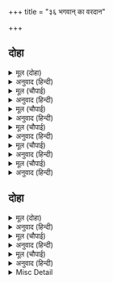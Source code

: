 +++
title = "३६ भगवान् का वरदान"

+++


## दोहा


<details><summary>मूल (दोहा)</summary>

जानि सभय सुर भूमि सुनि बचन समेत सनेह।  
गगनगिरा गंभीर भइ हरनि सोक संदेह॥ १८६॥
</details>

<details><summary>अनुवाद (हिन्दी)</summary>

देवता और पृथ्वीको भयभीत जानकर और उनके स्नेहयुक्त वचन सुनकर शोक और सन्देहको हरनेवाली गम्भीर आकाशवाणी हुई—॥ १८६॥
</details>

<details><summary>मूल (चौपाई)</summary>

जनि डरपहु मुनि सिद्ध सुरेसा।  
तुम्हहि लागि धरिहउँ नर बेसा॥  
अंसन्ह सहित मनुज अवतारा।  
लेहउँ दिनकर बंस उदारा॥
</details>

<details><summary>अनुवाद (हिन्दी)</summary>

हे मुनि, सिद्ध और देवताओंके स्वामियो! डरो मत। तुम्हारे लिये मैं मनुष्यका रूप धारण करूँगा और उदार (पवित्र) सूर्यवंशमें अंशोंसहित मनुष्यका अवतार लूँगा॥ १॥
</details>

<details><summary>मूल (चौपाई)</summary>

कस्यप अदिति महातप कीन्हा।  
तिन्ह कहुँ मैं पूरब बर दीन्हा॥  
ते दसरथ कौसल्या रूपा।  
कोसलपुरीं प्रगट नरभूपा॥
</details>

<details><summary>अनुवाद (हिन्दी)</summary>

कश्यप और अदितिने बड़ा भारी तप किया था। मैं पहले ही उनको वर दे चुका हूँ। वे ही दशरथ और कौसल्याके रूपमें मनुष्योंके राजा होकर श्रीअयोध्यापुरीमें प्रकट हुए हैं॥ २॥
</details>

<details><summary>मूल (चौपाई)</summary>

तिन्ह कें गृह अवतरिहउँ जाई।  
रघुकुल तिलक सो चारिउ भाई॥  
नारद बचन सत्य सब करिहउँ।  
परम सक्ति समेत अवतरिहउँ॥
</details>

<details><summary>अनुवाद (हिन्दी)</summary>

उन्हींके घर जाकर मैं रघुकुलमें श्रेष्ठ चार भाइयोंके रूपमें अवतार लूँगा। नारदके सब वचन मैं सत्य करूँगा और अपनी पराशक्तिके सहित अवतार लूँगा॥ ३॥
</details>

<details><summary>मूल (चौपाई)</summary>

हरिहउँ सकल भूमि गरुआई।  
निर्भय होहु देव समुदाई॥  
गगन ब्रह्मबानी सुनि काना।  
तुरत फिरे सुर हृदय जुड़ाना॥
</details>

<details><summary>अनुवाद (हिन्दी)</summary>

मैं पृथ्वीका सब भार हर लूँगा। हे देववृन्द! तुम निर्भय हो जाओ। आकाशमें ब्रह्म(भगवान्)की वाणीको कानसे सुनकर देवता तुरंत लौट गये। उनका हृदय शीतल हो गया॥ ४॥
</details>

<details><summary>मूल (चौपाई)</summary>

तब ब्रह्माँ धरनिहि समुझावा।  
अभय भई भरोस जियँ आवा॥
</details>

<details><summary>अनुवाद (हिन्दी)</summary>

तब ब्रह्माजीने पृथ्वीको समझाया। वह भी निर्भय हुई और उसके जीमें भरोसा (ढाढ़स) आ गया॥ ५॥
</details>

## दोहा


<details><summary>मूल (दोहा)</summary>

निज लोकहि बिरंचि गे देवन्ह इहइ सिखाइ।  
बानर तनु धरि धरि महि हरि पद सेवहु जाइ॥ १८७॥
</details>

<details><summary>अनुवाद (हिन्दी)</summary>

देवताओंको यही सिखाकर कि वानरोंका शरीर धर-धरकर तुमलोग पृथ्वीपर जाकर भगवान् के चरणोंकी सेवा करो, ब्रह्माजी अपने लोकको चले गये॥ १८७॥
</details>

<details><summary>मूल (चौपाई)</summary>

गए देव सब निज निज धामा।  
भूमि सहित मन कहुँ बिश्रामा॥  
जो कछु आयसु ब्रह्माँ दीन्हा।  
हरषे देव बिलंब न कीन्हा॥
</details>

<details><summary>अनुवाद (हिन्दी)</summary>

सब देवता अपने-अपने लोकको गये। पृथ्वीसहित सबके मनको शान्ति मिली। ब्रह्माजीने जो कुछ आज्ञा दी, उससे देवता बहुत प्रसन्न हुए और उन्होंने (वैसा करनेमें) देर नहीं की॥ १॥
</details>

<details><summary>मूल (चौपाई)</summary>

बनचर देह धरी छिति माहीं।  
अतुलित बल प्रताप तिन्ह पाहीं॥  
गिरि तरु नख आयुध सब बीरा।  
हरि मारग चितवहिं मतिधीरा॥
</details>

<details><summary>अनुवाद (हिन्दी)</summary>

पृथ्वीपर उन्होंने वानरदेह धारण की। उनमें अपार बल और प्रताप था। सभी शूरवीर थे; पर्वत, वृक्ष और नख ही उनके शस्त्र थे। वे धीर बुद्धिवाले (वानररूप देवता) भगवान् के आनेकी राह देखने लगे॥ २॥
</details>

<details><summary>Misc Detail</summary>


</details>
